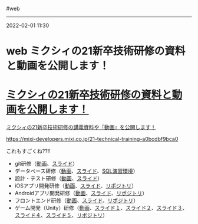 #web 

---
2022-02-01  11:30

# web   ミクシィの21新卒技術研修の資料と動画を公開します！


<div class="rich-link-card-container"><a class="rich-link-card" href="https://mixi-developers.mixi.co.jp/21-technical-training-a0bcdbf9bca0" target="_blank">
	<div class="rich-link-image-container">
		<div class="rich-link-image" style="background-image: url('https://miro.medium.com/max/1200/1*aXt6Ch3pw8WXWNGBogwDzQ.png')">
	</div>
	</div>
	<div class="rich-link-card-text">
		<h1 class="rich-link-card-title">ミクシィの21新卒技術研修の資料と動画を公開します！</h1>
		<p class="rich-link-card-description">
		ミクシィの21新卒技術研修の講義資料や『動画』を公開します！
		</p>
		<p class="rich-link-href">
		https://mixi-developers.mixi.co.jp/21-technical-training-a0bcdbf9bca0
		</p>
	</div>
</a></div>


これもすごくね??!!

-   git研修（[動画](https://youtu.be/aZ90usArA6g)、[スライド](https://docs.google.com/presentation/d/1EwjQnoqzzYsijrMNEsWGAj54yfQlbr2mvuxrDtKl-Ww)）
-   データベース研修（[動画](https://youtu.be/MTUtAYlTpS4)、[スライド](https://speakerdeck.com/mixi_engineers/21-database-training)、[SQL演習環境](https://colab.research.google.com/github/mixigroup/2021BeginnerTrainingDataBasePublic/blob/main/21db_sql.ipynb)）
-   設計・テスト研修（[動画](https://youtu.be/zfAo0DyIBJ0)、[スライド](https://speakerdeck.com/zumin/2021xin-zu-tesutoyan-xiu-zi-liao)）
-   iOSアプリ開発研修（[動画](https://youtu.be/vK1THtrDRQk)、[スライド](https://speakerdeck.com/rockname/2021-ios-mixi-training)、[リポジトリ](https://github.com/mixigroup/ios-swiftui-training)）
-   Androidアプリ開発研修（[動画](https://youtu.be/91XQebVNnbI)、[スライド](https://www.slideshare.net/akkuma/21-android)、[リポジトリ](https://github.com/mixigroup/2021AndroidTraining)）
-   フロントエンド研修（[動画](https://youtu.be/dPPu2WnjIaQ)、[スライド](https://speakerdeck.com/mixi_engineers/2021-frontend-training)、[リポジトリ](https://github.com/yami-beta/frontend-bootcamp-demo)）
-   ゲーム開発（Unity）研修（[動画](https://youtu.be/uA1q-Jp_7gE)、[スライド１](https://speakerdeck.com/mixi_engineers/2021-game-training)、[スライド２](https://speakerdeck.com/yuukiaria/game-development-tutorial-2021)、[スライド３](https://speakerdeck.com/adarapata/unitydefalsekai-fa-shi-li)、[スライド４](https://speakerdeck.com/mixi_engineers/unity-study)、[スライド５](https://speakerdeck.com/july1997/22-10-30-18-30)、[リポジトリ](https://github.com/mixigroup/2021BeginnerTrainingUnityPublic)）